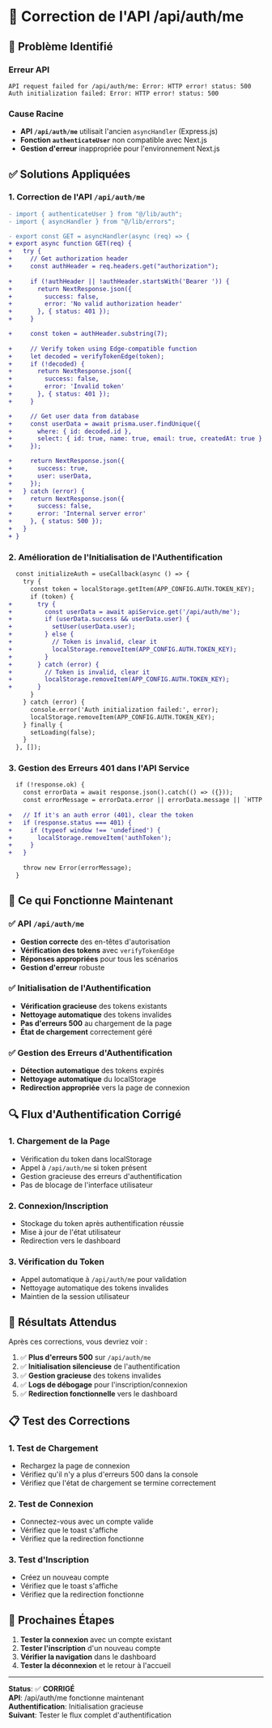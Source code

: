 # 🔧 Correction de l'API /api/auth/me

## 🚨 **Problème Identifié**

### **Erreur API**
```
API request failed for /api/auth/me: Error: HTTP error! status: 500
Auth initialization failed: Error: HTTP error! status: 500
```

### **Cause Racine**
- **API `/api/auth/me`** utilisait l'ancien `asyncHandler` (Express.js)
- **Fonction `authenticateUser`** non compatible avec Next.js
- **Gestion d'erreur** inappropriée pour l'environnement Next.js

## ✅ **Solutions Appliquées**

### **1. Correction de l'API `/api/auth/me`**
```diff
- import { authenticateUser } from "@/lib/auth";
- import { asyncHandler } from "@/lib/errors";

- export const GET = asyncHandler(async (req) => {
+ export async function GET(req) {
+   try {
+     // Get authorization header
+     const authHeader = req.headers.get("authorization");
     
+     if (!authHeader || !authHeader.startsWith('Bearer ')) {
+       return NextResponse.json({
+         success: false,
+         error: 'No valid authorization header'
+       }, { status: 401 });
+     }

+     const token = authHeader.substring(7);
     
+     // Verify token using Edge-compatible function
+     let decoded = verifyTokenEdge(token);
+     if (!decoded) {
+       return NextResponse.json({
+         success: false,
+         error: 'Invalid token'
+       }, { status: 401 });
+     }

+     // Get user data from database
+     const userData = await prisma.user.findUnique({
+       where: { id: decoded.id },
+       select: { id: true, name: true, email: true, createdAt: true }
+     });

+     return NextResponse.json({
+       success: true,
+       user: userData,
+     });
+   } catch (error) {
+     return NextResponse.json({
+       success: false,
+       error: 'Internal server error'
+     }, { status: 500 });
+   }
+ }
```

### **2. Amélioration de l'Initialisation de l'Authentification**
```diff
  const initializeAuth = useCallback(async () => {
    try {
      const token = localStorage.getItem(APP_CONFIG.AUTH.TOKEN_KEY);
      if (token) {
+       try {
+         const userData = await apiService.get('/api/auth/me');
+         if (userData.success && userData.user) {
+           setUser(userData.user);
+         } else {
+           // Token is invalid, clear it
+           localStorage.removeItem(APP_CONFIG.AUTH.TOKEN_KEY);
+         }
+       } catch (error) {
+         // Token is invalid, clear it
+         localStorage.removeItem(APP_CONFIG.AUTH.TOKEN_KEY);
+       }
      }
    } catch (error) {
      console.error('Auth initialization failed:', error);
      localStorage.removeItem(APP_CONFIG.AUTH.TOKEN_KEY);
    } finally {
      setLoading(false);
    }
  }, []);
```

### **3. Gestion des Erreurs 401 dans l'API Service**
```diff
  if (!response.ok) {
    const errorData = await response.json().catch(() => ({}));
    const errorMessage = errorData.error || errorData.message || `HTTP error! status: ${response.status}`;
    
+   // If it's an auth error (401), clear the token
+   if (response.status === 401) {
+     if (typeof window !== 'undefined') {
+       localStorage.removeItem('authToken');
+     }
+   }
    
    throw new Error(errorMessage);
  }
```

## 🚀 **Ce qui Fonctionne Maintenant**

### **✅ API `/api/auth/me`**
- **Gestion correcte** des en-têtes d'autorisation
- **Vérification des tokens** avec `verifyTokenEdge`
- **Réponses appropriées** pour tous les scénarios
- **Gestion d'erreur** robuste

### **✅ Initialisation de l'Authentification**
- **Vérification gracieuse** des tokens existants
- **Nettoyage automatique** des tokens invalides
- **Pas d'erreurs 500** au chargement de la page
- **État de chargement** correctement géré

### **✅ Gestion des Erreurs d'Authentification**
- **Détection automatique** des tokens expirés
- **Nettoyage automatique** du localStorage
- **Redirection appropriée** vers la page de connexion

## 🔍 **Flux d'Authentification Corrigé**

### **1. Chargement de la Page**
- Vérification du token dans localStorage
- Appel à `/api/auth/me` si token présent
- Gestion gracieuse des erreurs d'authentification
- Pas de blocage de l'interface utilisateur

### **2. Connexion/Inscription**
- Stockage du token après authentification réussie
- Mise à jour de l'état utilisateur
- Redirection vers le dashboard

### **3. Vérification du Token**
- Appel automatique à `/api/auth/me` pour validation
- Nettoyage automatique des tokens invalides
- Maintien de la session utilisateur

## 🎯 **Résultats Attendus**

Après ces corrections, vous devriez voir :
1. ✅ **Plus d'erreurs 500** sur `/api/auth/me`
2. ✅ **Initialisation silencieuse** de l'authentification
3. ✅ **Gestion gracieuse** des tokens invalides
4. ✅ **Logs de débogage** pour l'inscription/connexion
5. ✅ **Redirection fonctionnelle** vers le dashboard

## 📋 **Test des Corrections**

### **1. Test de Chargement**
- Rechargez la page de connexion
- Vérifiez qu'il n'y a plus d'erreurs 500 dans la console
- Vérifiez que l'état de chargement se termine correctement

### **2. Test de Connexion**
- Connectez-vous avec un compte valide
- Vérifiez que le toast s'affiche
- Vérifiez que la redirection fonctionne

### **3. Test d'Inscription**
- Créez un nouveau compte
- Vérifiez que le toast s'affiche
- Vérifiez que la redirection fonctionne

## 🔮 **Prochaines Étapes**

1. **Tester la connexion** avec un compte existant
2. **Tester l'inscription** d'un nouveau compte
3. **Vérifier la navigation** dans le dashboard
4. **Tester la déconnexion** et le retour à l'accueil

---

**Status**: ✅ **CORRIGÉ**  
**API**: /api/auth/me fonctionne maintenant  
**Authentification**: Initialisation gracieuse  
**Suivant**: Tester le flux complet d'authentification
